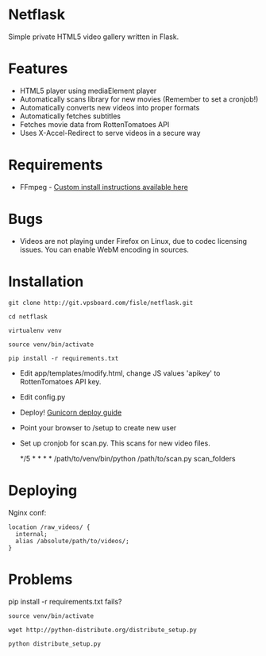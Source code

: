 Netflask
======
Simple private HTML5 video gallery written in Flask.


Features
======
  - HTML5 player using mediaElement player
  - Automatically scans library for new movies (Remember to set a cronjob!)
  - Automatically converts new videos into proper formats
  - Automatically fetches subtitles
  - Fetches movie data from RottenTomatoes API
  - Uses X-Accel-Redirect to serve videos in a secure way
  

Requirements
======
  - FFmpeg - [Custom install instructions available here](https://fisle.eu/view/Installing-FFmpeg-from-source-on-Debian-Wheezy)


Bugs
=====
  - Videos are not playing under Firefox on Linux, due to codec licensing issues. You can enable WebM encoding in sources.


Installation
=====
    git clone http://git.vpsboard.com/fisle/netflask.git

    cd netflask

    virtualenv venv

    source venv/bin/activate

    pip install -r requirements.txt

  * Edit app/templates/modify.html, change JS values 'apikey' to RottenTomatoes API key.

  * Edit config.py    

  * Deploy! [Gunicorn deploy guide](http://docs.gunicorn.org/en/latest/deploy.html)

  * Point your browser to /setup to create new user

  * Set up cronjob for scan.py. This scans for new video files.

    */5 * * * * /path/to/venv/bin/python /path/to/scan.py scan_folders


Deploying
=====

Nginx conf:

    location /raw_videos/ {
      internal;
      alias /absolute/path/to/videos/;
    }



Problems
=====
pip install -r requirements.txt fails?

    source venv/bin/activate

    wget http://python-distribute.org/distribute_setup.py

    python distribute_setup.py
